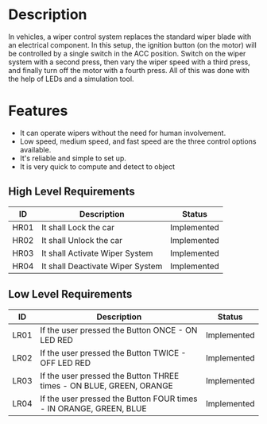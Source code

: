 # Description 

In vehicles, a wiper control system replaces the standard wiper blade with an electrical component. In this setup, the ignition button (on the motor) will be controlled 
by a single switch in the ACC position. Switch on the wiper system with a second press, then vary the wiper speed with a third press, and finally turn off the motor 
with a fourth press. All of this was done with the help of LEDs and a simulation tool.

# Features 

* It can operate wipers without the need for human involvement.
* Low speed, medium speed, and fast speed are the three control options available.
* It's reliable and simple to set up.
* It is very quick to compute and detect to object

## High Level Requirements
| ID | Description | Status |
|--|--|--|
| HR01 |It shall Lock the car  | Implemented |
| HR02 | It shall Unlock the car | Implemented |
| HR03 | It shall Activate Wiper System |  Implemented |
| HR04 | It shall Deactivate Wiper System |  Implemented |


## Low Level Requirements 

| ID | Description |  Status |
|--|--|--|
| LR01 |If the user pressed the Button ONCE - ON LED RED  |  Implemented |
| LR02 | If the user pressed the Button TWICE - OFF LED RED| Implemented |
 LR03 | If the user pressed the Button THREE times - ON BLUE, GREEN, ORANGE | Implemented |
| LR04 | If the user pressed the Button FOUR times - IN ORANGE, GREEN, BLUE | Implemented |
